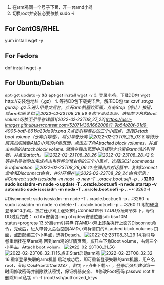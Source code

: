 1. 在arm鸡同一个号子下面，开一台amd小鸡
2. 切换root并安装必要依赖
sudo -i
## For CentOS/RHEL
yum install wget -y
## For Fedora
dnf install wget -y
## For Ubuntu/Debian
apt-get update -y && apt-get install wget -y
3. 登录小鸡，下载DD包
wget http://安装包地址（.gz）
4. 等待DD包下载完毕后，解压DD包
tar xzvf *.tar.gz
gunzip *.gz
5.进入甲骨文后台，点开arm机器的页面，点击Stop（停止）按钮，将arm机器关机
![2022-02-23T08_26_59](https://user-images.githubusercontent.com/52071436/166200787-6ff65e51-5f8a-4c68-8f50-75efca1cd065.png)
6.向下滚动页面，选择左下角的Boot volume切换至引导卷详情
![2022-02-23T08_27_22](https://user-images.githubusercontent.com/52071436/166200841-9b54b20f-01d9-4905-baff-8615a23da9fa.png
7.点击引导卷右边三个小圆点，选择Detach boot volume（分离引导卷），将引导卷分离
![2022-02-23T08_28_03](https://user-images.githubusercontent.com/52071436/166200886-9d89b7a7-2c12-4f29-add5-2d21f06cb211.png)
8.等待分离完成切换到AMD小鸡的详情页面，点击左下角Attached block volumes，并点击右侧的Attach block volume. 然后在弹出页面中选择刚才分离的arm鸡的引导卷，并点击attach。
![2022-02-23T08_28_26](https://user-images.githubusercontent.com/52071436/166200942-089e1c3c-7a78-47b5-929c-d18f11665c0d.png)
![2022-02-23T08_28_42](https://user-images.githubusercontent.com/52071436/166200950-b65f266b-e5fe-4770-9078-4ea38474315f.png)
9.等待引导卷附加完成点击引导卷详情右侧的三个小黑点，选择iSCSI commands & information.
![2022-02-23T08_29_06](https://user-images.githubusercontent.com/52071436/166200983-c1bf3439-f745-43b1-8914-73aba5a3a584.png)
10.在弹出的对话框中，复制Connect命令和Disconnect命令，并分开保存
![2022-02-23T08_29_24](https://user-images.githubusercontent.com/52071436/166201030-975cf8fe-6e32-4a70-9cfb-a44ee4699299.png)
 命令示例：
 #Connect:
sudo iscsiadm -m node -o new -T ***.***.oracle.boot:uefi -p ***.***.***.***:3260
sudo iscsiadm -m node -o update -T ***.***.oracle.boot:uefi -n node.startup -v automatic
sudo iscsiadm -m node -T ***.***.oracle.boot:uefi -p ***.***.***.***:3260 -l

#Disconnect:
sudo iscsiadm -m node -T ***.***.oracle.boot:uefi -p ***.***.***.***:3260 -u
sudo iscsiadm -m node -o delete -T ***.***.oracle.boot:uefi -p ***.***.***.***:3260
11.附加硬盘登录amd小鸡，然后在小鸡上逐条执行Connect命令
12.DD系统命令如下，等待DD过程完成：
dd if=安装包.img of=/dev/安装位置sdb bs=10M status=progress
13.分离arm引导卷
在AMD小鸡上逐条执行上面的Disconnet命令，完成后，进入甲骨文后台回到AMD小鸡详情页的Attached block volumes 页面，点击邮编三个小黑点，选择Detach。
![2022-02-23T08_31_29](https://user-images.githubusercontent.com/52071436/166201199-0252aeaf-a2d9-4770-9ae8-4e81c161b601.png)
14.将引导卷重新挂在至arm鸡
回到arm鸡的详情页面，点开左下角Boot volume，右侧三个小黑点，Attach boot volum。
![2022-02-23T08_31_56](https://user-images.githubusercontent.com/52071436/166201222-d32c3289-c6d1-4f48-93ec-73c4294ad67d.png)
![2022-02-23T08_32_11](https://user-images.githubusercontent.com/52071436/166201232-80399f06-0573-440a-a635-d0cac0ea4591.png)
15.点击Start启动arm鸡
![2022-02-23T08_32_32](https://user-images.githubusercontent.com/52071436/166201266-96547ef4-d4fc-43fb-9547-e105ad6e6209.png)
16.重新登录失联的arm机器
启动成功后，即可重新登录失联的arm机器，用户名root，密码 CoiaPrant#CentOS7 ，密钥 >>点击下载<< ，登录后强烈建议第一时间修改密码并删除默认密钥，保证机器安全。
#修改Root密码
passwd root
#删除Root私钥
rm -f /root/.ssh/authorized_keys


